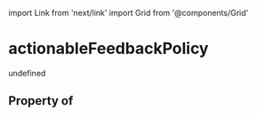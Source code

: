 import Link from 'next/link'
import Grid from '@components/Grid'

# actionableFeedbackPolicy

undefined

## Property of



